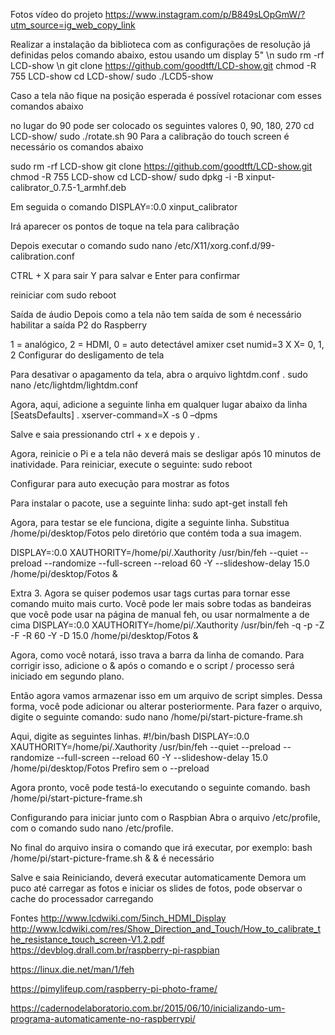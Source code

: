 Fotos vídeo do projeto
https://www.instagram.com/p/B849sLOpGmW/?utm_source=ig_web_copy_link

Realizar a instalação da biblioteca com as configurações de resolução já definidas pelos comando abaixo, estou usando um display 5" \n
sudo rm -rf LCD-show \n
git clone https://github.com/goodtft/LCD-show.git
chmod -R 755 LCD-show
cd LCD-show/
sudo ./LCD5-show

Caso a tela não fique na posição esperada é possível rotacionar com esses comandos abaixo

no lugar do 90 pode ser colocado os seguintes valores 0, 90, 180, 270
cd LCD-show/
sudo ./rotate.sh 90
Para a calibração do touch screen é necessário os comandos abaixo

sudo rm -rf LCD-show
git clone https://github.com/goodtft/LCD-show.git
chmod -R 755 LCD-show
cd LCD-show/
sudo dpkg -i -B xinput-calibrator_0.7.5-1_armhf.deb

Em seguida o comando
DISPLAY=:0.0 xinput_calibrator

Irá aparecer os pontos de toque na tela para calibração

Depois executar o comando
sudo nano /etc/X11/xorg.conf.d/99-calibration.conf

CTRL + X para sair
Y para salvar
e Enter para confirmar

reiniciar com
sudo reboot

Saída de áudio
Depois como a tela não tem saída de som é necessário habilitar a saída P2 do Raspberry

1 = analógico, 2 = HDMI, 0 = auto detectável
amixer cset numid=3 X X= 0, 1, 2
Configurar do desligamento de tela

Para desativar o apagamento da tela, abra o arquivo lightdm.conf .
sudo nano /etc/lightdm/lightdm.conf

Agora, aqui, adicione a seguinte linha em qualquer lugar abaixo da linha [SeatsDefaults] .
xserver-command=X -s 0 –dpms

Salve e saia pressionando ctrl + x e depois y .

Agora, reinicie o Pi e a tela não deverá mais se desligar após 10 minutos de inatividade. Para reiniciar, execute o seguinte:
sudo reboot

Configurar para auto execução para mostrar as fotos

Para instalar o pacote, use a seguinte linha:
sudo apt-get install feh

Agora, para testar se ele funciona, digite a seguinte linha. Substitua /home/pi/desktop/Fotos pelo diretório que contém toda a sua imagem.

DISPLAY=:0.0 XAUTHORITY=/home/pi/.Xauthority /usr/bin/feh --quiet --preload --randomize --full-screen --reload 60 -Y --slideshow-delay 15.0 /home/pi/desktop/Fotos &

Extra 3. Agora se quiser podemos usar tags curtas para tornar esse comando muito mais curto. Você pode ler mais sobre todas as bandeiras que você pode usar na página de manual feh, ou usar normalmente a de cima
DISPLAY=:0.0 XAUTHORITY=/home/pi/.Xauthority /usr/bin/feh -q -p -Z -F -R 60 -Y -D 15.0 /home/pi/desktop/Fotos &

Agora, como você notará, isso trava a barra da linha de comando. Para corrigir isso, adicione o & após o comando e o script / processo será iniciado em segundo plano.

Então agora vamos armazenar isso em um arquivo de script simples. Dessa forma, você pode adicionar ou alterar posteriormente. Para fazer o arquivo, digite o seguinte comando:
sudo nano /home/pi/start-picture-frame.sh

Aqui, digite as seguintes linhas.
#!/bin/bash
DISPLAY=:0.0 XAUTHORITY=/home/pi/.Xauthority /usr/bin/feh --quiet --preload --randomize --full-screen --reload 60 -Y --slideshow-delay 15.0 /home/pi/desktop/Fotos
Prefiro sem o --preload

Agora pronto, você pode testá-lo executando o seguinte comando.
bash /home/pi/start-picture-frame.sh

Configurando para iniciar junto com o Raspbian
Abra o arquivo /etc/profile, com o comando sudo nano /etc/profile.

No final do arquivo insira o comando que irá executar, por exemplo:
bash /home/pi/start-picture-frame.sh & & é necessário

Salve e saia
Reiniciando, deverá executar automaticamente
Demora um puco até carregar as fotos e iniciar os slides de fotos, pode observar o cache do processador carregando

Fontes
http://www.lcdwiki.com/5inch_HDMI_Display
http://www.lcdwiki.com/res/Show_Direction_and_Touch/How_to_calibrate_the_resistance_touch_screen-V1.2.pdf
https://devblog.drall.com.br/raspberry-pi-raspbian

https://linux.die.net/man/1/feh

https://pimylifeup.com/raspberry-pi-photo-frame/

https://cadernodelaboratorio.com.br/2015/06/10/inicializando-um-programa-automaticamente-no-raspberrypi/
